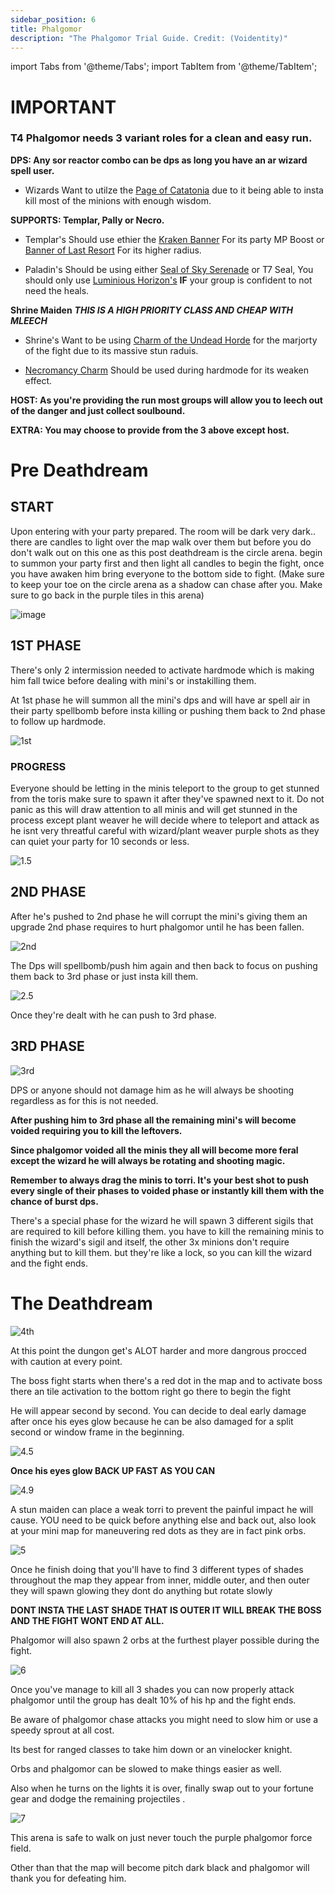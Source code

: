 ```yaml
---
sidebar_position: 6
title: Phalgomor
description: "The Phalgomor Trial Guide. Credit: (Voidentity)"
---
```


import Tabs from '@theme/Tabs';
import TabItem from '@theme/TabItem';

<Tabs>
  <TabItem value="Important Role Infomation" label="Important Role Infomation" default>

# IMPORTANT
### T4 Phalgomor needs 3 variant roles for a clean and easy run.

**DPS: Any sor reactor combo can be dps as long you have an ar wizard spell user.**
    
 - Wizards Want to utilze the [Page of Catatonia](https://wiki.valorserver.com/docs/items/abilities/spells/ar/page_of_catatonia.md) due to it being able to insta kill most of the minions with enough wisdom.

**SUPPORTS: Templar, Pally or Necro.**
    
 - Templar's Should use ethier the [Kraken Banner](https://wiki.valorserver.com/docs/items/abilities/banners/ut/banner_of_the_furious_kraken) For its party MP Boost or [Banner of Last Resort](https://wiki.valorserver.com/docs/items/abilities/banners/legendary/banner_of_last_resort) For its higher radius.
 
 - Paladin's Should be using either [Seal of Sky Serenade](https://wiki.valorserver.com/docs/items/abilities/seals/ut/seal_of_sky_serenade) or T7 Seal, You should only use [Luminious Horizon's](https://wiki.valorserver.com/docs/items/abilities/seals/legendary/luminious_horizon) **IF** your group is confident to not need the heals.

**Shrine Maiden** ***THIS IS A HIGH PRIORITY CLASS AND CHEAP WITH MLEECH***
    
 - Shrine's Want to be using [Charm of the Undead Horde](https://wiki.valorserver.com/docs/items/abilities/charms/legendary/charm_of_the_undead_horde.md) for the marjorty of the fight due to its massive stun raduis.
    
 - [Necromancy Charm](https://wiki.valorserver.com ) Should be used during hardmode for its weaken effect.

**HOST: As you're providing the run most groups will allow you to leech out of the danger and just collect soulbound.**

**EXTRA: You may choose to provide from the 3 above except host.**


</TabItem> 
<TabItem value="Pre Deathdream" label="Pre Deathdream">

# Pre Deathdream
  
## START
Upon entering with your party prepared. The room will be dark very dark.. there are candles to light over the map walk over them but before you do don't walk out on this one as this post deathdream is the circle arena. begin to summon your party first and then light all candles to begin the fight, once you have awaken him bring everyone to the bottom side to fight. (Make sure to keep your toe on the circle arena as a shadow can chase after you. Make sure to go back in the purple tiles in this arena)

![image](https://user-images.githubusercontent.com/114798136/197919721-d13d142f-06de-48a6-8f16-079106c39f58.png)
## 1ST PHASE
There's only 2 intermission needed to activate hardmode which is making him fall twice before dealing with mini's or instakilling them.

At 1st phase he will summon all the mini's dps and will have ar spell air in their party spellbomb before insta killing or pushing them back to 2nd phase to follow up hardmode.

![1st](https://user-images.githubusercontent.com/114798136/196879843-8fc9ef16-6dfc-4e30-bd9e-3c93154adfd5.png)


### PROGRESS
Everyone should be letting in the minis teleport to the group to get stunned from the toris make sure to spawn it after they've spawned next to it. Do not panic as this will draw attention to all minis and will get stunned in the process except plant weaver he will decide where to teleport and attack as he isnt very threatful careful with wizard/plant weaver purple shots as they can quiet your party for 10 seconds or less.

![1.5](https://user-images.githubusercontent.com/114798136/196879944-2d37aafb-e0ba-422d-8058-efa3497a5d29.png)


## 2ND PHASE
After he's pushed to 2nd phase he will corrupt the mini's giving them an upgrade 2nd phase requires to hurt phalgomor until he has been fallen.

![2nd](https://user-images.githubusercontent.com/114798136/196880003-6cfa1aaf-7144-47c9-a0fc-30b131795e4a.png)


The Dps will spellbomb/push him again and then back to focus on pushing them back to 3rd phase or just insta kill them.

![2.5](https://user-images.githubusercontent.com/114798136/196880055-81a57359-b810-4b10-9085-c51dd877a8f0.png)


Once they're dealt with he can push to 3rd phase.



## 3RD PHASE

![3rd](https://user-images.githubusercontent.com/114798136/196880129-c32bd7b1-4db4-42cd-82d3-4ad7d885aa2d.png)


DPS or anyone should not damage him as he will always be shooting regardless as for this is not needed.

**After pushing him to 3rd phase all the remaining mini's will become voided requiring you to kill the leftovers.**

**Since phalgomor voided all the minis they all will become more feral except the wizard he will always be rotating and shooting magic.**

**Remember to always drag the minis to torri. It's your best shot to push every single of their phases to voided phase or instantly kill them with the chance of burst dps.**

There's a special phase for the wizard he will spawn 3 different sigils that are required to kill before killing them. you have to kill the remaining minis to finish the wizard's sigil and itself, the other 3x minions don't require anything but to kill them. 
but they're like a lock, so you can kill the wizard and the fight ends.

  </TabItem>
  <TabItem value="The Deathdream" label="The Deathdream">

 # The Deathdream

![4th](https://user-images.githubusercontent.com/114798136/196880214-d35e94bb-12ed-4a90-9075-d5939a94d755.png)
 
At this point the dungon get's ALOT harder and more dangrous procced with caution at every point.

The boss fight starts when there's a red dot in the map and to activate boss there an tile activation to the bottom right go there to begin the fight

He will appear second by second. You can decide to deal early damage after once his eyes glow because he can be also damaged for a split second or window frame in the beginning.

![4.5](https://user-images.githubusercontent.com/114798136/196880325-88c63af2-d62e-4acb-bfb3-022a9f8b3989.png)

**Once his eyes glow BACK UP FAST AS YOU CAN**

![4.9](https://user-images.githubusercontent.com/114798136/196880354-b2a5a627-f17e-48c4-ba7a-1f198f5556f2.png)


A stun maiden can place a weak torri to prevent the painful impact he will cause.
YOU need to be quick before anything else and back out, also look at your mini map for maneuvering red dots as they are in fact pink orbs.  

![5](https://user-images.githubusercontent.com/114798136/196880404-ccccd205-5c88-49ce-8ad9-fc1fc36ddb3f.png)

Once he finish doing that you'll have to find 3 different types of shades throughout the map
they appear from inner, middle outer, and then outer they will spawn glowing they dont do anything but rotate slowly 

**DONT INSTA THE LAST SHADE THAT IS OUTER IT WILL BREAK THE BOSS AND THE FIGHT WONT END AT ALL.**

Phalgomor will also spawn 2 orbs at the furthest player possible during the fight.

![6](https://user-images.githubusercontent.com/114798136/196880455-43dc5403-e633-4650-9282-54726a1c8f31.png)

Once you've manage to kill all 3 shades you can now properly attack phalgomor until the group has dealt 10% of his hp and the fight ends.

Be aware of phalgomor chase attacks you might need to slow him or use a speedy sprout at all cost.

Its best for ranged classes to take him down or an vinelocker knight.

Orbs and phalgomor can be slowed to make things easier as well.

Also when he turns on the lights it is over, finally swap out to your fortune gear and dodge the remaining projectiles .


![7](https://user-images.githubusercontent.com/114798136/196880506-868e0ef7-5e9a-4c49-a8fc-a4ac5919a361.png)

This arena is safe to walk on just never touch the purple phalgomor force field.

Other than that the map will become pitch dark black and phalgomor will thank you for defeating him.

</TabItem>
</Tabs>

